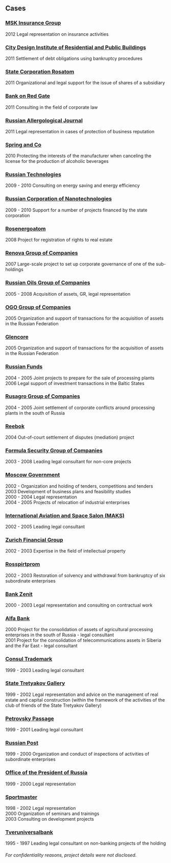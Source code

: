 ## Cases

### [MSK Insurance Group](http://sgmsk.ru/)
2012 Legal representation on insurance activities

### [City Design Institute of Residential and Public Buildings](http://www.gorproject.ru/)
2011 Settlement of debt obligations using bankruptcy procedures

### [State Corporation Rosatom](http://www.rosatom.ru/)
2011 Organizational and legal support for the issue of shares of a subsidiary

### [Bank on Red Gate](http://www.banki.ru/banks/memory/bank/?id=9463828)
2011 Consulting in the field of corporate law

### [Russian Allergological Journal](http://rusalljournal.ru/)
2011 Legal representation in cases of protection of business reputation

### [Spring and Co](http://www.alcohole.ru/news/plans/8008/)
2010 Protecting the interests of the manufacturer when canceling the license for the production of alcoholic beverages

### [Russian Technologies](http://www.rostechnologii.ru/)
2009 - 2010 Consulting on energy saving and energy efficiency

### [Russian Corporation of Nanotechnologies](http://www.rusnano.com/)
2009 - 2010 Support for a number of projects financed by the state corporation

### [Rosenergoatom](http://www.rosenergoatom.ru/)
2008 Project for registration of rights to real estate

### [Renova Group of Companies](http://www.renova.ru/)
2007 Large-scale project to set up corporate governance of one of the sub-holdings

### [Russian Oils Group of Companies](http://kommersant.ru/doc/1753219)
2005 - 2008 Acquisition of assets, GR, legal representation

### [OGO Group of Companies](http://www.ogo.ru/)
2005 Organization and support of transactions for the acquisition of assets in the Russian Federation

### [Glencore](http://www.glencore.com/)
2005 Organization and support of transactions for the acquisition of assets in the Russian Federation

### [Russian Funds](http://www.rusfund.ru/)
2004 - 2005 Joint projects to prepare for the sale of processing plants <br>
2006 Legal support of investment transactions in the Baltic States

### [Rusagro Group of Companies](http://www.rusagrogroup.ru/)
2004 - 2005 Joint settlement of corporate conflicts around processing plants in the south of Russia

### [Reebok](http://www.reebok.com/)
2004 Out-of-court settlement of disputes (mediation) project

### [Formula Security Group of Companies](http://www.fbgroup.ru/)
2003 - 2008 Leading legal consultant for non-core projects

### [Moscow Government](http://www.mos.ru/)
2002 - Organization and holding of tenders, competitions and tenders <br>
2003 Development of business plans and feasibility studies <br>
2000 - 2004 Legal representation <br>
2004 - 2005 Projects of relocation of industrial enterprises

### [International Aviation and Space Salon (MAKS)](http://www.aviasalon.com/)
2002 - 2005 Leading legal consultant

### [Zurich Financial Group](http://www.zurich.com/main/home/welcome.htm)
2002 - 2003 Expertise in the field of intellectual property

### [Rosspirtprom](http://www.rosspirtprom.ru/about/)
2002 - 2003 Restoration of solvency and withdrawal from bankruptcy of six subordinate enterprises

### [Bank Zenit](http://www.zenit.ru/)
2000 - 2003 Legal representation and consulting on contractual work

### [Alfa Bank](http://www.alfabank.ru/)
2000 Project for the consolidation of assets of agricultural processing enterprises in the south of Russia - legal consultant <br>
2001 Project for the consolidation of telecommunications assets in Siberia and the Far East - legal consultant

### [Consul Trademark](http://www.consul.ru/)
1999 - 2003 Leading legal consultant

### [State Tretyakov Gallery](http://www.tretyakovgallery.ru/)
1999 - 2002 Legal representation and advice on the management of real estate and capital construction (within the framework of the activities of the club of friends of the State Tretyakov Gallery)

### [Petrovsky Passage](https://boscofamily.ru/shopping-centers/petrovskiy-passazh.html)
1999 - 2001 Leading legal consultant

### [Russian Post](http://www.russianpost.ru/)
1999 - 2000 Organization and conduct of inspections of activities of subordinate enterprises

### [Office of the President of Russia](http://www.udprf.ru/)
1999 - 2000 Legal representation

### [Sportmaster](http://www.sportmaster.ru/)
1998 - 2002 Legal representation <br>
2000 Organization of seminars and trainings <br>
2003 Consulting on development projects

### [Tveruniversalbank](https://ru.m.wikipedia.org/wiki/Tveruniversalbank)
1995 - 1997 Leading legal consultant on non-banking projects of the holding

###### For confidentiality reasons, project details were not disclosed.
